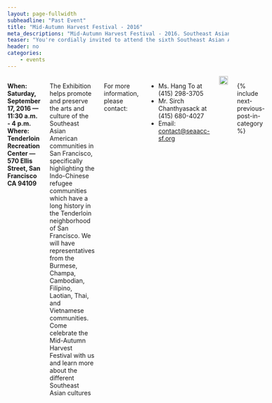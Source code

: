 ```yaml
---
layout: page-fullwidth
subheadline: "Past Event"
title: "Mid-Autumn Harvest Festival - 2016"
meta_descriptions: "Mid-Autumn Harvest Festival - 2016. Southeast Asian Arts and Cultural Coalition. San Francisco"
teaser: "You're cordially invited to attend the sixth Southeast Asian Arts & Culture Exhibition celebrating the mid-autumn harvest season!"
header: no
categories:
    - events
---
```

<!--more-->
<div class="small-12 columns" style="padding: 0px; border-bottom: none;" markdown="1">

<strong>When: Saturday, September 17, 2016 &mdash; 11:30 a.m. - 4 p.m.<br />
Where: Tenderloin Recreation Center &mdash; 570 Ellis Street, San Francisco CA 94109</strong>

The Exhibition helps promote and preserve the arts and culture of the Southeast Asian American communities in San Francisco, specifically highlighting the Indo-Chinese refugee communities which have a long history in the Tenderloin neighborhood of San Francisco. We will have representatives from the Burmese, Champa, Cambodian, Filipino, Laotian, Thai, and Vietnamese communities. Come celebrate the Mid-Autumn Harvest Festival with us and learn more about the different Southeast Asian cultures

For more information, please contact:

- Ms. Hang To at (415) 298-3705
- Mr. Sirch Chanthyasack at (415) 680-4027
- Email: contact@seaacc-sf.org

<img width="100%" src="{{ site.urlimg }}/Poster_MAHF_2016_20x30.jpg">

{% include next-previous-post-in-category %}

</div>

